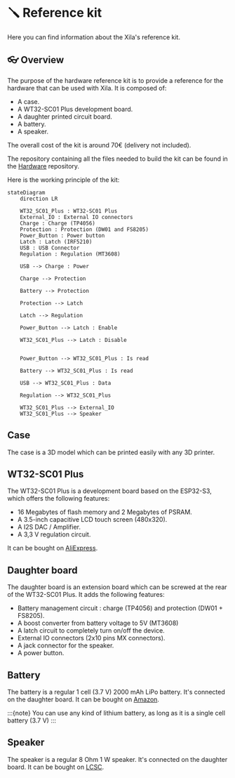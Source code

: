 # 🪛 Reference kit

Here you can find information about the Xila's reference kit.

## 👓 Overview

The purpose of the hardware reference kit is to provide a reference for the hardware that can be used with Xila. It is composed of:

- A case.
- A WT32-SC01 Plus development board.
- A daughter printed circuit board.
- A battery.
- A speaker.

The overall cost of the kit is around 70€ (delivery not included).

The repository containing all the files needed to build the kit can be found in the [Hardware](https://github.com/Xila-Project/Hardware) repository.

Here is the working principle of the kit:

```{mermaid}
stateDiagram
    direction LR

    WT32_SC01_Plus : WT32-SC01 Plus
    External_IO : External IO connectors
    Charge : Charge (TP4056)
    Protection : Protection (DW01 and FS8205)
    Power_Button : Power button
    Latch : Latch (IRF5210)
    USB : USB Connector
    Regulation : Regulation (MT3608)

    USB --> Charge : Power 

    Charge --> Protection

    Battery --> Protection

    Protection --> Latch

    Latch --> Regulation

    Power_Button --> Latch : Enable

    WT32_SC01_Plus --> Latch : Disable


    Power_Button --> WT32_SC01_Plus : Is read

    Battery --> WT32_SC01_Plus : Is read

    USB --> WT32_SC01_Plus : Data
    
    Regulation --> WT32_SC01_Plus

    WT32_SC01_Plus --> External_IO
    WT32_SC01_Plus --> Speaker
```

## Case

The case is a 3D model which can be printed easily with any 3D printer.

## WT32-SC01 Plus

The WT32-SC01 Plus is a development board based on the ESP32-S3, which offers the following features:

- 16 Megabytes of flash memory and 2 Megabytes of PSRAM.
- A 3.5-inch capacitive LCD touch screen (480x320).
- A I2S DAC / Amplifier.
- A 3,3 V regulation circuit.

It can be bought on [AliExpress](https://fr.aliexpress.com/item/1005004267336768.html).

## Daughter board

The daughter board is an extension board which can be screwed at the rear of the WT32-SC01 Plus. It adds the following features:

- Battery management circuit : charge (TP4056) and protection (DW01 + FS8205).
- A boost converter from battery voltage to 5V (MT3608)
- A latch circuit to completely turn on/off the device.
- External IO connectors (2x10 pins MX connectors).
- A jack connector for the speaker.
- A power button.

## Battery

The battery is a regular 1 cell (3.7 V) 2000 mAh LiPo battery. It's connected on the daughter board. It can be bought on [Amazon](https://www.amazon.fr/dp/B08214DJLJ?psc=1&ref=ppx_yo2ov_dt_b_product_details).

:::{note}
You can use any kind of lithium battery, as long as it is a single cell battery (3.7 V)
:::

## Speaker

The speaker is a regular 8 Ohm 1 W speaker. It's connected on the daughter board. It can be bought on [LCSC](https://www.lcsc.com/product-detail/_INGHAi-_C530547.html).


